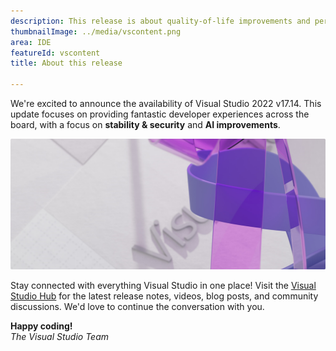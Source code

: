 ```yaml
---
description: This release is about quality-of-life improvements and performance enhancements for all developers and workloads.
thumbnailImage: ../media/vscontent.png
area: IDE
featureId: vscontent
title: About this release

---
```



We're excited to announce the availability of Visual Studio 2022 v17.14. This update focuses on providing fantastic developer experiences across the board, with a focus on **stability & security** and **AI improvements**. 

![Hero](../media/hero.png)

Stay connected with everything Visual Studio in one place! Visit the [Visual Studio Hub](https://aka.ms/vshub) for the latest release notes, videos, blog posts, and community discussions. We'd love to continue the conversation with you.

**Happy coding!**  
*The Visual Studio Team*
